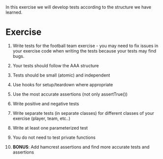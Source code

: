 In this exercise we will develop tests according to the structure we have learned.

# Exercise
1. Write tests for the football team exercise - you may need to fix issues in your exercise code when writing the tests because your tests may find bugs.
1. Your tests should follow the AAA structure
1. Tests should be small (atomic) and independent
1. Use hooks for setup/teardown where appropriate
1. Use the most accurate assertions (not only assertTrue())
1. Write positive and negative tests
1. Write separate tests (in separate classes) for different classes of your exercise (player, team, etc..)
1. Write at least one parameterized test
1. You do not need to test private functions

1. **BONUS**: Add hamcrest assertions and find more accurate tests and assertions